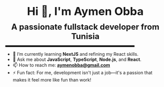 <p align="center">
  <strong style="font-size: 2.5em;">Hi 👋, I'm Aymen Obba</strong>
</p>

<p align="center">
  <strong style="font-size: 1.8em;">A passionate fullstack developer from Tunisia</strong>
</p>

<p align="center">
  <hr style="border: 2px solid #000; width: 80%;"/>
</p>

- 🌱 I’m currently learning **NextJS** and refining my React skills.
- 💬 Ask me about **JavaScript**, **TypeScript**, **Node.js**, and **React**.
- 📫 How to reach me: **aymenobba@gmail.com**
- ⚡ Fun fact: For me, development isn't just a job—it's a passion that makes it feel more like fun than work!


